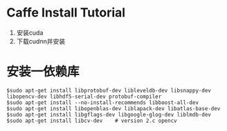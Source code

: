 # Caffe Install Tutorial

1. 安装cuda
2. 下载cudnn并安装

# 安装一依赖库

```
$sudo apt-get install libprotobuf-dev libleveldb-dev libsnappy-dev libopencv-dev libhdf5-serial-dev protobuf-compiler
$sudo apt-get install --no-install-recommends libboost-all-dev
$sudo apt-get install libopenblas-dev liblapack-dev libatlas-base-dev
$sudo apt-get install libgflags-dev libgoogle-glog-dev liblmdb-dev
$sudo apt-get install libcv-dev    # version 2.c opencv
```
